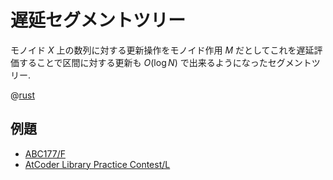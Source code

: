 # 遅延セグメントツリー

モノイド $X$ 上の数列に対する更新操作をモノイド作用 $M$ だとしてこれを遅延評価することで区間に対する更新も $O(\log N)$ で出来るようになったセグメントツリー.

@[rust](seq.lazy_segment_tree.rs)

## 例題

- [ABC177/F](https://atcoder.jp/contests/abc177/submissions/16522911)
- [AtCoder Library Practice Contest/L](https://atcoder.jp/contests/practice2/submissions/16577269)
